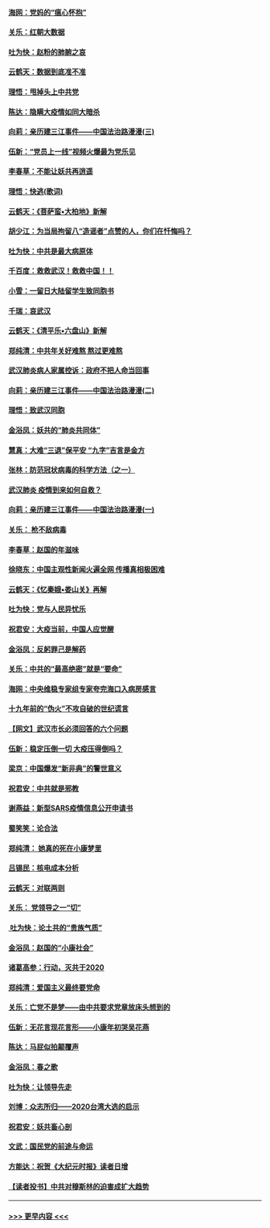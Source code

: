 #### [海网：党妈的“瘟心怀抱”](../pages/nsc993/n11840740.md?t=02042001) 
#### [关乐：红朝大数据](../pages/nsc993/n11840675.md?t=02042001) 
#### [吐为快：赵粉的肺腑之哀](../pages/nsc993/n11840618.md?t=02042001) 
#### [云鹤天：数据到底准不准](../pages/nsc993/n11840325.md?t=02042001) 
#### [理悟：甩掉头上中共党](../pages/nsc993/n11838826.md?t=02042001) 
#### [陈达：隐瞒大疫情如同大暗杀](../pages/nsc993/n11838771.md?t=02042001) 
#### [向莉：亲历建三江事件——中国法治路漫漫(三)](../pages/nsc993/n11831825.md?t=02042001) 
#### [伍新：“党员上一线”视频火爆最为党乐见](../pages/nsc993/n11838200.md?t=02042001) 
#### [李春草：不能让妖共再逍遥](../pages/nsc993/n11838102.md?t=02042001) 
#### [理悟：快逃(歌词)](../pages/nsc993/n11838083.md?t=02042001) 
#### [云鹤天：《菩萨蛮▪大柏地》新解](../pages/nsc993/n11838059.md?t=02042001) 
#### [胡少江：为当局拘留八“造谣者”点赞的人，你们在忏悔吗？](../pages/nsc993/n11836801.md?t=02042001) 
#### [吐为快：中共是最大病原体](../pages/nsc993/n11836748.md?t=02042001) 
#### [千百度：救救武汉！救救中国！！](../pages/nsc993/n11836145.md?t=02042001) 
#### [小雪：一留日大陆留学生致同胞书](../pages/nsc993/n11834624.md?t=02042001) 
#### [千瑞：哀武汉](../pages/nsc993/n11833647.md?t=02042001) 
#### [云鹤天：《清平乐▪六盘山》新解](../pages/nsc993/n11833611.md?t=02042001) 
#### [郑纯清：中共年关好难熬 熬过更难熬](../pages/nsc993/n11833489.md?t=02042001) 
#### [武汉肺炎病人家属控诉：政府不把人命当回事](../pages/nsc993/n11833205.md?t=02042001) 
#### [向莉：亲历建三江事件——中国法治路漫漫(二)](../pages/nsc993/n11829102.md?t=02042001) 
#### [理悟：致武汉同胞](../pages/nsc993/n11831522.md?t=02042001) 
#### [金浴凤：妖共的“肺炎共同体”](../pages/nsc993/n11829448.md?t=02042001) 
#### [慧真：大难“三退”保平安 “九字”吉言是金方](../pages/nsc993/n11829501.md?t=02042001) 
#### [张林：防范冠状病毒的科学方法（之一）](../pages/nsc993/n11828618.md?t=02042001) 
#### [武汉肺炎 疫情到来如何自救？](../pages/nsc993/n11827632.md?t=02042001) 
#### [向莉：亲历建三江事件——中国法治路漫漫(一)](../pages/nsc993/n11827190.md?t=02042001) 
#### [关乐： 枪不敌病毒](../pages/nsc993/n11826746.md?t=02042001) 
#### [李春草：赵国的年滋味](../pages/nsc993/n11826321.md?t=02042001) 
#### [徐晓东：中国主观性新闻火遍全网 传播真相极困难](../pages/nsc993/n11826508.md?t=02042001) 
#### [云鹤天：《忆秦娥▪娄山关》再解](../pages/nsc993/n11824682.md?t=02042001) 
#### [吐为快：党与人民异忧乐](../pages/nsc993/n11824660.md?t=02042001) 
#### [祝君安：大疫当前，中国人应觉醒](../pages/nsc993/n11821946.md?t=02042001) 
#### [金浴凤：反躬罪己是解药](../pages/nsc993/n11820280.md?t=02042001) 
#### [关乐：中共的“最高绝密”就是“要命”](../pages/nsc993/n11816946.md?t=02042001) 
#### [海网：中央维稳专家组专家夸完海口入病房感言](../pages/nsc993/n11815138.md?t=02042001) 
#### [十九年前的“伪火”不攻自破的世纪谎言](../pages/nsc993/n11813238.md?t=02042001) 
#### [【网文】武汉市长必须回答的六个问题](../pages/nsc993/n11813848.md?t=02042001) 
#### [伍新：稳定压倒一切 大疫压得倒吗？](../pages/nsc993/n11812634.md?t=02042001) 
#### [梁京：中国爆发“新非典”的警世意义](../pages/nsc993/n11812554.md?t=02042001) 
#### [祝君安：中共就是邪教](../pages/nsc993/n11812431.md?t=02042001) 
#### [谢燕益：新型SARS疫情信息公开申请书](../pages/nsc993/n11808840.md?t=02042001) 
#### [蜀笑笑：论合法](../pages/nsc993/n11808064.md?t=02042001) 
#### [郑纯清： 她真的死在小康梦里](../pages/nsc993/n11806623.md?t=02042001) 
#### [吕锡民：核电成本分析](../pages/nsc993/n11806284.md?t=02042001) 
#### [云鹤天：对联两则](../pages/nsc993/n11805957.md?t=02042001) 
#### [关乐： 党领导之一“切”](../pages/nsc993/n11804505.md?t=02042001) 
#### [ 吐为快：论土共的“贵族气质”](../pages/nsc993/n11804490.md?t=02042001) 
#### [金浴凤：赵国的“小康社会”](../pages/nsc993/n11804452.md?t=02042001) 
#### [诸葛高参：行动，灭共于2020](../pages/nsc993/n11804120.md?t=02042001) 
#### [郑纯清：爱国主义最终要党命](../pages/nsc993/n11802197.md?t=02042001) 
#### [关乐：亡党不是梦——由中共要求党章放床头想到的](../pages/nsc993/n11802156.md?t=02042001) 
#### [伍新：无花言现花言形——小康年初哭吴花燕](../pages/nsc993/n11800044.md?t=02042001) 
#### [陈达：马屁似拍颠覆声](../pages/nsc993/n11800010.md?t=02042001) 
#### [金浴凤：春之歌](../pages/nsc993/n11797687.md?t=02042001) 
#### [吐为快：让领导先走](../pages/nsc993/n11797512.md?t=02042001) 
#### [刘博：众志所归——2020台湾大选的启示](../pages/nsc993/n11796878.md?t=02042001) 
#### [祝君安：妖共畜心剖](../pages/nsc993/n11794273.md?t=02042001) 
#### [文武：国民党的前途与命运](../pages/nsc993/n11794198.md?t=02042001) 
#### [方能达：祝贺《大纪元时报》读者日增](../pages/nsc993/n11793807.md?t=02042001) 
#### [【读者投书】中共对穆斯林的迫害成扩大趋势](../pages/nsc993/n11791371.md?t=02042001) 

----
#### [ >>> 更早内容 <<< ](../indexes/nsc993-earlier.md)
